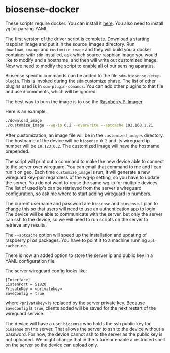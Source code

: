 # biosense-docker

These scripts require docker. You can install it [here](https://docs.docker.com/engine/install/). You also need to install `yq` for parsing YAML.

The first version of the driver script is complete. Download a starting raspbian image and put it in the source_images directory. Run `download_imaage` and `customize_image` and they will build you a docker container with `sdm` installed, ask which source raspbian image you would like to modify and a hostname, and then will write out customized image. Now we need to modify the script to enable all of our sensing aparatus.

Biosense specific commands can be added to the file `sdm-biosense-setup-plugin`. This is invoked during the `sdm` customize phase. The list of other plugins used is in `sdm-plugin-comands`. You can add other plugins to that file and use `#` comments, which will be ignored.

The best way to burn the image is to use the [Raspberry Pi Imager](https://www.raspberrypi.com/software/).

Here is an example:

```bash
./download_image 
./customize_image --wg-ip 0.2 --overwrite --aptcache 192.168.1.21 
```

After customization, an image file will be in the `customized_images` directory. The hostname of the device will be `biosense_0_2` and its wireguard ip number will be `10.123.0.2`. The customized image will have the hostname prepended.

The script will print out a command to make the new device able to connect to the server over wireguard. You can email that command to me and I can run it on geo. Each time `customize_image` is run, it will generate a new wireguard key-pair regardless of the wg-ip setting, so you have to update the server. You do not want to reuse the same wg-ip for multiple devices. The list of used ip's can be retrieved from the server's wireguard configuration, so ask me where to start adding wireguard ip numbers. 

The current username and password are `biosense` and `biosense`. I plan to change this so that users will need to use an authentication app to login. The device will be able to communicate with the server, but only the server can ssh to the device, so we will need to run scripts on the server to retrieve any results.

The `--aptcache` option will speed up the installation and updating of raspberry pi os packages. You have to point it to a machine running `apt-cacher-ng`.

There is now an added option to store the server ip and public key in a YAML configuration file.

The server wireguard config looks like:

```
[Interface]
ListenPort = 51820
PrivateKey = <privatekey>
SaveConfig = true
```

where `<privatekey>` is replaced by the server private key. Because `SaveConfig` is `true`, clients added will be saved for the next restart of the wireguard service.

The device will have a user `biosense` who holds the ssh public key for `biosense` on the server. That allows the server to ssh to the device without a password. For now, the device cannot ssh to the server as the public key is not uploaded. We might change that in the future or enable a restricted shell on the server so the device can upload only.


